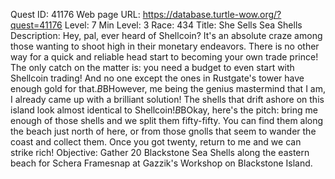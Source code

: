 Quest ID: 41176
Web page URL: https://database.turtle-wow.org/?quest=41176
Level: 7
Min Level: 3
Race: 434
Title: She Sells Sea Shells
Description: Hey, pal, ever heard of Shellcoin? It's an absolute craze among those wanting to shoot high in their monetary endeavors. There is no other way for a quick and reliable head start to becoming your own trade prince! The only catch on the matter is: you need a budget to even start with Shellcoin trading! And no one except the ones in Rustgate's tower have enough gold for that.$B$BHowever, me being the genius mastermind that I am, I already came up with a brilliant solution! The shells that drift ashore on this island look almost identical to Shellcoin!$B$BOkay, here's the pitch: bring me enough of those shells and we split them fifty-fifty. You can find them along the beach just north of here, or from those gnolls that seem to wander the coast and collect them. Once you got twenty, return to me and we can strike rich!
Objective: Gather 20 Blackstone Sea Shells along the eastern beach for Schera Framesnap at Gazzik's Workshop on Blackstone Island.

